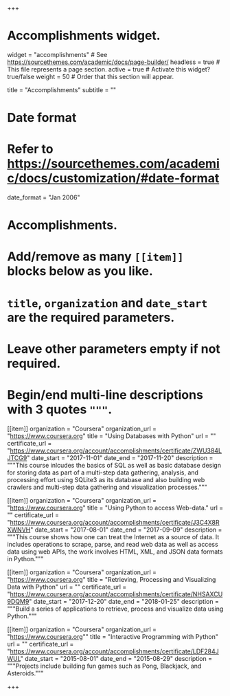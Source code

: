 +++
# Accomplishments widget.
widget = "accomplishments"  # See https://sourcethemes.com/academic/docs/page-builder/
headless = true  # This file represents a page section.
active = true  # Activate this widget? true/false
weight = 50  # Order that this section will appear.

title = "Accomplish&shy;ments"
subtitle = ""

# Date format
#   Refer to https://sourcethemes.com/academic/docs/customization/#date-format
date_format = "Jan 2006"

# Accomplishments.
#   Add/remove as many `[[item]]` blocks below as you like.
#   `title`, `organization` and `date_start` are the required parameters.
#   Leave other parameters empty if not required.
#   Begin/end multi-line descriptions with 3 quotes `"""`.

[[item]]
  organization = "Coursera"
  organization_url = "https://www.coursera.org"
  title = "Using Databases with Python"
  url = ""
  certificate_url = "https://www.coursera.org/account/accomplishments/certificate/ZWU384LJTCG9"
  date_start = "2017-11-01"
  date_end = "2017-11-20"
  description = """This course inlcudes the basics of SQL as well as basic database design for storing data as part of a multi-step data gathering, analysis, and processing effort using SQLite3 as its database and also building web crawlers and multi-step data gathering and visualization processes."""
  
[[item]]
  organization = "Coursera"
  organization_url = "https://www.coursera.org"
  title = "Using Python to access Web-data."
  url = ""
  certificate_url = "https://www.coursera.org/account/accomplishments/certificate/J3C4X8RXWNVH"
  date_start = "2017-08-01"
  date_end = "2017-09-09"
  description = """This course shows how one can treat the Internet as a source of data. It includes operations to scrape, parse, and read web data as well as access data using web APIs, the work involves HTML, XML, and JSON data formats in Python.""" 

[[item]]
  organization = "Coursera"
  organization_url = "https://www.coursera.org"
  title = "Retrieving, Processing and Visualizing Data with Python"
  url = ""
  certificate_url = "https://www.coursera.org/account/accomplishments/certificate/NHSAXCU9DQM9"
  date_start = "2017-12-20"
  date_end = "2018-01-25"
  description = """Build a series of applications to retrieve, process and visualize data using Python."""
  
[[item]]
  organization = "Coursera"
  organization_url = "https://www.coursera.org""
  title = "Interactive Programming with Python"
  url = ""
  certificate_url = "https://www.coursera.org/account/accomplishments/certificate/LDF284JWUL"
  date_start = "2015-08-01"
  date_end = "2015-08-29"
  description = """Projects include building fun games such as Pong, Blackjack, and Asteroids."""

+++
